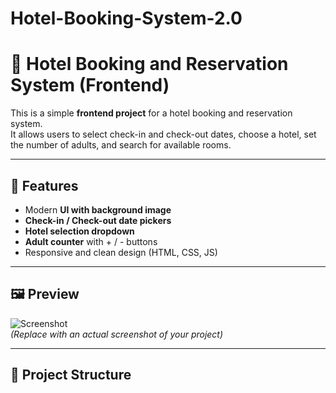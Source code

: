 # Hotel-Booking-System-2.0
# 🏨 Hotel Booking and Reservation System (Frontend)

This is a simple **frontend project** for a hotel booking and reservation system.  
It allows users to select check-in and check-out dates, choose a hotel, set the number of adults, and search for available rooms.  

---

## 🚀 Features
- Modern **UI with background image**
- **Check-in / Check-out date pickers**
- **Hotel selection dropdown**
- **Adult counter** with + / - buttons
- Responsive and clean design (HTML, CSS, JS)

---

## 🖼️ Preview
![Screenshot](screenshot.png)  
*(Replace with an actual screenshot of your project)*

---

## 📂 Project Structure
